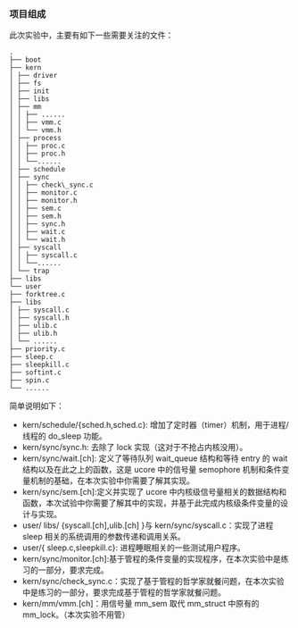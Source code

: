 ### 项目组成

此次实验中，主要有如下一些需要关注的文件：

```
.
├── boot
├── kern
│ ├── driver
│ ├── fs
│ ├── init
│ ├── libs
│ ├── mm
│ │ ├── ......
│ │ ├── vmm.c
│ │ └── vmm.h
│ ├── process
│ │ ├── proc.c
│ │ ├── proc.h
│ │ └──......
│ ├── schedule
│ ├── sync
│ │ ├── check\_sync.c
│ │ ├── monitor.c
│ │ ├── monitor.h
│ │ ├── sem.c
│ │ ├── sem.h
│ │ ├── sync.h
│ │ ├── wait.c
│ │ └── wait.h
│ ├── syscall
│ │ ├── syscall.c
│ │ └──......
│ └── trap
├── libs
└── user
├── forktree.c
├── libs
│ ├── syscall.c
│ ├── syscall.h
│ ├── ulib.c
│ ├── ulib.h
│ └── ......
├── priority.c
├── sleep.c
├── sleepkill.c
├── softint.c
├── spin.c
└── ......
```

简单说明如下：

- kern/schedule/{sched.h,sched.c}: 增加了定时器（timer）机制，用于进程/线程的 do_sleep 功能。
- kern/sync/sync.h: 去除了 lock 实现（这对于不抢占内核没用）。
- kern/sync/wait.[ch]:
  定义了等待队列 wait_queue 结构和等待 entry 的 wait 结构以及在此之上的函数，这是 ucore 中的信号量 semophore 机制和条件变量机制的基础，在本次实验中你需要了解其实现。
- kern/sync/sem.[ch]:定义并实现了 ucore 中内核级信号量相关的数据结构和函数，本次试验中你需要了解其中的实现，并基于此完成内核级条件变量的设计与实现。
- user/ libs/ {syscall.[ch],ulib.[ch]
  }与 kern/sync/syscall.c：实现了进程 sleep 相关的系统调用的参数传递和调用关系。
- user/{ sleep.c,sleepkill.c}: 进程睡眠相关的一些测试用户程序。
- kern/sync/monitor.[ch]:基于管程的条件变量的实现程序，在本次实验中是练习的一部分，要求完成。
- kern/sync/check_sync.c：实现了基于管程的哲学家就餐问题，在本次实验中是练习的一部分，要求完成基于管程的哲学家就餐问题。
- kern/mm/vmm.[ch]：用信号量 mm_sem 取代 mm_struct 中原有的 mm_lock。（本次实验不用管）
